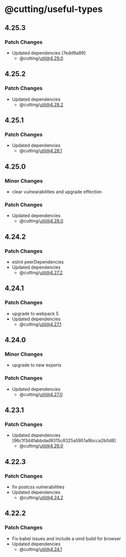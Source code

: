 # @cutting/useful-types

## 4.25.3

### Patch Changes

- Updated dependencies [7edd9a89]
  - @cutting/util@4.29.0

## 4.25.2

### Patch Changes

- Updated dependencies
  - @cutting/util@4.28.2

## 4.25.1

### Patch Changes

- Updated dependencies
  - @cutting/util@4.28.1

## 4.25.0

### Minor Changes

- clear vulnearabilities and upgrade effection

### Patch Changes

- Updated dependencies
  - @cutting/util@4.28.0

## 4.24.2

### Patch Changes

- eslint peerDependencies
- Updated dependencies
  - @cutting/util@4.27.2

## 4.24.1

### Patch Changes

- upgrade to webpack 5
- Updated dependencies
  - @cutting/util@4.27.1

## 4.24.0

### Minor Changes

- upgrade to new exports

### Patch Changes

- Updated dependencies
  - @cutting/util@4.27.0

## 4.23.1

### Patch Changes

- Updated dependencies [96c1f3d4fabbdad9315c8325a5951a9bcca2b0d8]
  - @cutting/util@4.26.0

## 4.22.3

### Patch Changes

- fix postcss vulnerabilities
- Updated dependencies
  - @cutting/util@4.24.2

## 4.22.2

### Patch Changes

- Fix babel issues and include a umd build for browser
- Updated dependencies
  - @cutting/util@4.24.1
